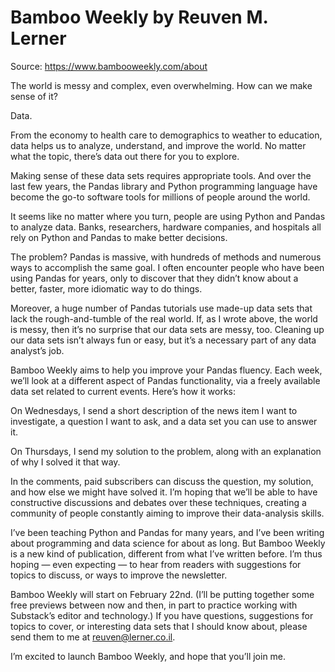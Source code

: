 # Bamboo Weekly by Reuven M. Lerner
Source: https://www.bambooweekly.com/about

The world is messy and complex, even overwhelming. How can we make sense of it?

Data.

From the economy to health care to demographics to weather to education, data helps us to analyze, understand, and improve the world. No matter what the topic, there’s data out there for you to explore.

Making sense of these data sets requires appropriate tools. And over the last few years, the Pandas library and Python programming language have become the go-to software tools for millions of people around the world.

It seems like no matter where you turn, people are using Python and Pandas to analyze data. Banks, researchers, hardware companies, and hospitals all rely on Python and Pandas to make better decisions.

The problem? Pandas is massive, with hundreds of methods and numerous ways to accomplish the same goal. I often encounter people who have been using Pandas for years, only to discover that they didn’t know about a better, faster, more idiomatic way to do things.

Moreover, a huge number of Pandas tutorials use made-up data sets that lack the rough-and-tumble of the real world. If, as I wrote above, the world is messy, then it’s no surprise that our data sets are messy, too. Cleaning up our data sets isn’t always fun or easy, but it’s a necessary part of any data analyst’s job.

Bamboo Weekly aims to help you improve your Pandas fluency. Each week, we’ll look at a different aspect of Pandas functionality, via a freely available data set related to current events. Here’s how it works:

On Wednesdays, I send a short description of the news item I want to investigate, a question I want to ask, and a data set you can use to answer it.

On Thursdays, I send my solution to the problem, along with an explanation of why I solved it that way.

In the comments, paid subscribers can discuss the question, my solution, and how else we might have solved it. I’m hoping that we’ll be able to have constructive discussions and debates over these techniques, creating a community of people constantly aiming to improve their data-analysis skills.

I’ve been teaching Python and Pandas for many years, and I’ve been writing about programming and data science for about as long. But Bamboo Weekly is a new kind of publication, different from what I’ve written before. I’m thus hoping — even expecting — to hear from readers with suggestions for topics to discuss, or ways to improve the newsletter.

Bamboo Weekly will start on February 22nd. (I’ll be putting together some free previews between now and then, in part to practice working with Substack’s editor and technology.) If you have questions, suggestions for topics to cover, or interesting data sets that I should know about, please send them to me at reuven@lerner.co.il.

I’m excited to launch Bamboo Weekly, and hope that you’ll join me.